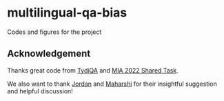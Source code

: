 # multilingual-qa-bias
Codes and figures for the project

## Acknowledgement
Thanks great code from [TydiQA](https://github.com/google-research-datasets/tydiqa) and [MIA 2022 Shared Task](https://github.com/mia-workshop/MIA-Shared-Task-2022).

We also want to thank [Jordan](https://github.com/ezubaric) and [Maharshi](https://github.com/maharshi95) for their insightful suggestion and helpful discussion!
